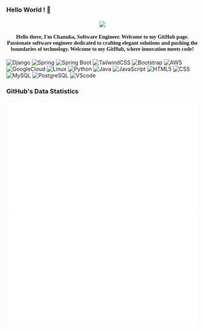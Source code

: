 ### Hello World ! 👋 
<!-- ## Hello There  -->
<!-- <style>
  font-face{
      font-family:disney;
  }
</style> -->
<h4 style="font-family:cursive"  align="center">
<a><img src="https://profile-counter.glitch.me/chanuka/count.svg" width="150px"/></a>
<br/>

[//]: # (<img src="https://raw.githubusercontent.com/MartinHeinz/MartinHeinz/master/wave.gif" width="50px" align="center">)
Hello there, I'm Chanuka, Software Engineer. Welcome to my GitHub page. 
<br/>
Passionate software engineer dedicated to crafting elegant solutions and pushing the boundaries of technology. Welcome to my GitHub, where innovation meets code!
<br/> 
</h4>

![Django](https://img.shields.io/badge/Django-black?logo=django)
![Spring](https://img.shields.io/badge/Spring-black?logo=Spring)
![Spring Boot](https://img.shields.io/badge/Springboot-black?logo=Springboot)
![TailwindCSS](https://img.shields.io/badge/Tailwind_CSS-black?logo=tailwind-css)
![Bootstrap](https://img.shields.io/badge/Bootstrap-black?logo=bootstrap)
![AWS](https://img.shields.io/badge/-AWS-black?&logo=Amazon-AWS&logoColor=fff)
![GoogleCloud](https://img.shields.io/badge/Google_Cloud-black?logo=google-cloud)
![Linux](https://img.shields.io/badge/-Linux-black?&logo=Linux)
![Python](https://img.shields.io/badge/Python-black?logo=python)
![Java](https://img.shields.io/badge/Java-black?logo)
![JavaScript](https://img.shields.io/badge/-JavaScript-black?&logo=JavaScript)
![HTML5](https://img.shields.io/badge/-Html5-black?&logo=Html5)
![CSS](https://img.shields.io/badge/-CSS3-black?&logo=CSS3)
![MySQL](https://img.shields.io/badge/MySQL-black?logo=mysql)
![PostgreSQL](https://img.shields.io/badge/PostgreSQL-black?logo=postgresql)
![VScode](https://img.shields.io/badge/VSCode-black?&logo=visualstudiocode)

[//]: # (### Socials & Visit Count)

[//]: # (<a><img src="https://profile-counter.glitch.me/sathir/count.svg" width="150px"/></a>)

### GitHub's Data Statistics
<a href="https://github.com/sathir/github-stats">
<img src="https://github.com/sathir/github-stats/blob/master/generated/overview.svg#gh-dark-mode-only" />
<img src="https://github.com/sathir/github-stats/blob/master/generated/languages.svg#gh-dark-mode-only" />
</a>
